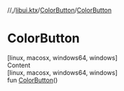 //[.](../../index.md)/[libui.ktx](../index.md)/[ColorButton](index.md)/[ColorButton](-color-button.md)



# ColorButton  
[linux, macosx, windows64, windows]  
Content  
[linux, macosx, windows64, windows]  
fun [ColorButton](-color-button.md)()  



